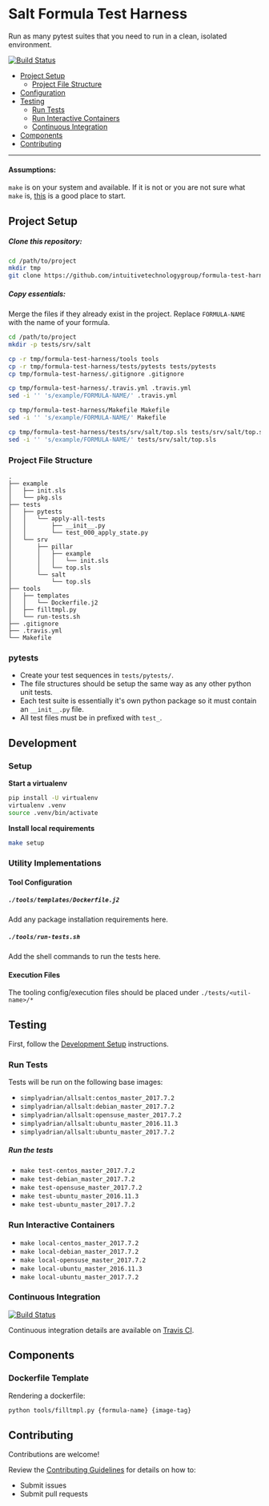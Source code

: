 # <a name='documentation'></a> Salt Formula Test Harness

Run as many pytest suites that you need to run in a clean, isolated environment.

[![Build Status](https://travis-ci.org/intuitivetechnologygroup/formula-test-harness.svg?branch=master)](https://travis-ci.org/intuitivetechnologygroup/formula-test-harness)

* [Project Setup](#project-setup)
  - [Project File Structure](#file-structure)
* [Configuration](#configuration)
* [Testing](#testing)
  - [Run Tests](#run-tests)
  - [Run Interactive Containers](#run-containers)
  - [Continuous Integration](#ci)
* [Components](#components)
* [Contributing](#contributing)

---

#### Assumptions:

`make` is on your system and available. If it is not or you are not sure what
`make` is, [this](https://www.gnu.org/software/make/) is a good place to start.


## <a name='project-setup'></a> Project Setup

##### Clone this repository:

```bash
cd /path/to/project
mkdir tmp
git clone https://github.com/intuitivetechnologygroup/formula-test-harness.git tmp/formula-test-harness
```

##### Copy essentials:

Merge the files if they already exist in the project.
Replace `FORMULA-NAME` with the name of your formula.

```bash
cd /path/to/project
mkdir -p tests/srv/salt

cp -r tmp/formula-test-harness/tools tools
cp -r tmp/formula-test-harness/tests/pytests tests/pytests
cp tmp/formula-test-harness/.gitignore .gitignore

cp tmp/formula-test-harness/.travis.yml .travis.yml
sed -i '' 's/example/FORMULA-NAME/' .travis.yml

cp tmp/formula-test-harness/Makefile Makefile
sed -i '' 's/example/FORMULA-NAME/' Makefile

cp tmp/formula-test-harness/tests/srv/salt/top.sls tests/srv/salt/top.sls
sed -i '' 's/example/FORMULA-NAME/' tests/srv/salt/top.sls
```

### <a name='file-structure'></a> Project File Structure

````
.
├── example
│   ├── init.sls
│   └── pkg.sls
├── tests
│   ├── pytests
│   │   └── apply-all-tests
│   │       ├── __init__.py
│   │       └── test_000_apply_state.py
│   └── srv
│       ├── pillar
│       │   ├── example
│       │   │   └── init.sls
│       │   └── top.sls
│       └── salt
│           └── top.sls
├── tools
│   ├── templates
│   │   └── Dockerfile.j2
│   ├── filltmpl.py
│   └── run-tests.sh
├── .gitignore
├── .travis.yml
└── Makefile
````

### pytests

* Create your test sequences in `tests/pytests/`.
* The file structures should be setup the same way as any other python unit tests.
* Each test suite is essentially it's own python package so it must contain an `__init__.py` file.
* All test files must be in prefixed with `test_`.


## <a name='development'></a> Development

### <a name='dev-setup'></a> Setup

**Start a virtualenv**

```bash
pip install -U virtualenv
virtualenv .venv
source .venv/bin/activate
```

**Install local requirements**

```bash
make setup
```

### <a name='dev-utility-implementations'></a> Utility Implementations

#### Tool Configuration

##### `./tools/templates/Dockerfile.j2`

Add any package installation requirements here.

##### `./tools/run-tests.sh`

Add the shell commands to run the tests here.

#### Execution Files

The tooling config/execution files should be placed under `./tests/<util-name>/*`


## <a name='testing'></a> Testing

First, follow the [Development Setup](#dev-setup) instructions.

### <a name='run-tests'></a> Run Tests

Tests will be run on the following base images:

* `simplyadrian/allsalt:centos_master_2017.7.2`
* `simplyadrian/allsalt:debian_master_2017.7.2`
* `simplyadrian/allsalt:opensuse_master_2017.7.2`
* `simplyadrian/allsalt:ubuntu_master_2016.11.3`
* `simplyadrian/allsalt:ubuntu_master_2017.7.2`

##### Run the tests

* `make test-centos_master_2017.7.2`
* `make test-debian_master_2017.7.2`
* `make test-opensuse_master_2017.7.2`
* `make test-ubuntu_master_2016.11.3`
* `make test-ubuntu_master_2017.7.2`

### <a name='run-containers'></a> Run Interactive Containers

* `make local-centos_master_2017.7.2`
* `make local-debian_master_2017.7.2`
* `make local-opensuse_master_2017.7.2`
* `make local-ubuntu_master_2016.11.3`
* `make local-ubuntu_master_2017.7.2`

### <a name='ci'></a> Continuous Integration

[![Build Status](https://travis-ci.org/intuitivetechnologygroup/formula-test-harness.svg?branch=master)](https://travis-ci.org/intuitivetechnologygroup/formula-test-harness)

Continuous integration details are available on [Travis CI](https://travis-ci.org/intuitivetechnologygroup/formula-test-harness).


## <a name='components'></a> Components

### Dockerfile Template

Rendering a dockerfile:

```bash
python tools/filltmpl.py {formula-name} {image-tag}
```


## <a name='contributing'></a> Contributing

Contributions are welcome!

Review the [Contributing Guidelines](https://github.com/intuitivetechnologygroup/formula-test-harness/blob/master/CONTRIBUTING.md) for details on how to:

* Submit issues
* Submit pull requests
